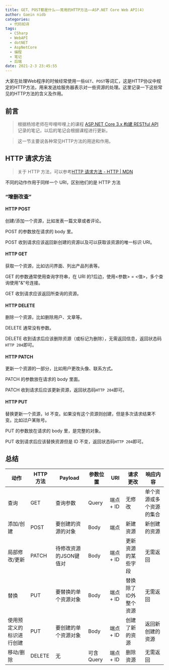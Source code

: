 ```yaml
---
title: GET、POST都是什么——常用的HTTP方法——ASP.NET Core Web API(4)
author: Gaein nidb
categories:
  - 代码如诗
tags:
  - CSharp
  - WebAPI
  - dotNET
  - AspNetCore
  - 编程
  - 笔记
  - 后端
date: 2021-2-3 23:45:55
---
```


大家在处理Web程序的时候经常使用一些`GET`、`POST`等词汇，这是HTTP协议中规定的HTTP方法，用来发送给服务器表示对一些资源的处理。这里记录一下这些常见的HTTP方法的含义及作用。

## 前言

> 根据杨旭老师在哔哩哔哩上的课程 [ASP.NET Core 3.x 构建 RESTful API](https://www.bilibili.com/video/BV1XJ411q7yy) 记录的笔记，以后的笔记会根据课程进行更新。

> 这一节主要说各种常见HTTP方法的用途和作用。

## HTTP 请求方法

> 关于 HTTP 方法，可以参考[HTTP 请求方法 - HTTP | MDN](https://developer.mozilla.org/zh-CN/docs/Web/HTTP/Methods)

不同的动作作用于同样一个 URI，区别他们的是 HTTP 方法

### “增删改查”

#### HTTP POST

创建/添加一个资源，比如发表一篇文章或者评论。

POST 的参数放在请求的 body 里。

POST 收到请求应该返回新创建的资源以及可以获取该资源的唯一标识 URI。

#### HTTP GET

获取一个资源，比如访问界面、列出产品列表等。

GET 的参数通常使用查询字符串，在 URI 的?后边，使用<参数> = <值>，多个查询使用"&"号连接。

GET 收到请求应该返回所查询的资源。

#### HTTP DELETE

删除一个资源，比如删除用户、文章等。

DELETE 通常没有参数。

DELETE 收到请求后应该删除资源（或标记为删除），无需返回信息，返回状态码`HTTP 204`即可。

#### HTTP PATCH

更新一个资源的一部分，比如用户更改头像、联系方式。

PATCH 的参数放在请求的 body 里面。

PATCH 收到请求后应该更新资源，返回状态码`HTTP 204`即可。

#### HTTP PUT

替换更新一个资源，Id 不变。如果没有这个资源则创建，但是多次请求结果不变。比如过户某账号。

PUT 的参数放在请求的 body 里，是完整的对象。

PUT 收到请求后应该替换资源但是 ID 不变，返回状态码`HTTP 204`即可。

## 总结

| 动作 | HTTP 方法 | Payload | 参数位置 | URI | 请求更改 | 响应内容 |
| ---- | --------- | ------- | -------- | --- | -------- | -------- |
| 查询 | GET | 查询参数 | Query | 端点 + ID | 无修改 | 单个资源或多个资源的集合 |
| 添加/创建 | POST | 要创建的资源的对象 | Body | 端点 | 新建资源 | 新创建的资源 |
| 局部修改/更新 | PATCH | 待修改资源的JSON键值对 | Body | 端点 + ID | 更新资源的某些字段 | 无需返回 |
| 替换 | PUT | 要替换的单个资源对象 | Body | 端点 + ID | 替换除了ID外整个资源 | 无需返回 |
| 使用预定义的标识进行创建 | PUT | 要创建的单个资源对象 | Body | 端点 + ID | 创建了新的资源 | 返回新创建的资源 |
| 移动/删除 | DELETE | 无 | 可含Query | 端点 + ID | 删除资源 | 无需返回 |